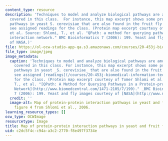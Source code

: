 ```yaml
---
content_type: resource
description: 'Techniques to model and analyze biological pathways are among the topics
  covered in this class.  For instance, this map excerpt shows some protein interaction
  pathways in yeast S. cerevisiae that are also found in the fruit fly D. melanogaster:
  see assigned readings for the class. (Protein map excerpt courtesy of Tomer Shlomi
  et al. Source: Shlomi, T., et al. "QPath: a method for querying pathways in a protein-protein
  interaction network." BMC Bioinformatics 7 (2006): 199. Yeast and fly images courtesy
  of NASA.)'
file: https://ol-ocw-studio-app-qa.s3.amazonaws.com/courses/20-453j-biomedical-information-technology-fall-2008/c2dc5f4cc94aa3c22770f8e497f3734e_20-453jf08.jpg
file_type: image/jpeg
image_metadata:
  caption: 'Techniques to model and analyze biological pathways are among the topics
    covered in this class. For instance, this map excerpt shows some protein interaction
    pathways in yeast _S. cerevisiae_ that are also found in the fruit fly _D. melanogaster_:
    see assigned [readings](/courses/20-453j-biomedical-information-technology-fall-2008/pages/readings)
    for the class. (Protein map excerpt courtesy of Tomer Shlomi et al. Source: Shlomi,
    T., et al. "[QPath: A Method for Querying Pathways in a Protein-protein Interaction
    Network](http://www.biomedcentral.com/1471-2105/7/199)." _BMC Bioinformatics_
    7 (2006): 199. Yeast and fly images courtesy of [NASA](http://www.nasa.gov/).)'
  credit: ''
  image-alt: Map of protein-protein interaction pathways in yeast and fruit fly -
    figure 4 from Shlomi et al., 2006.
learning_resource_types: []
ocw_type: OCWImage
resourcetype: Image
title: Map of protein-protein interaction pathways in yeast and fruit fly
uid: c2dc5f4c-c94a-a3c2-2770-f8e497f3734e
---
```

